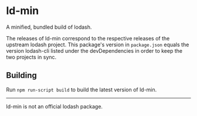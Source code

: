# ld-min
A minified, bundled build of lodash.

The releases of ld-min correspond to the respective releases of the upstream lodash project. This package's version in `package.json` equals the version lodash-cli listed under the devDependencies in order to keep the two projects in sync.

## Building

Run `npm run-script build` to build the latest version of ld-min.

<hr>

ld-min is not an official lodash package.
